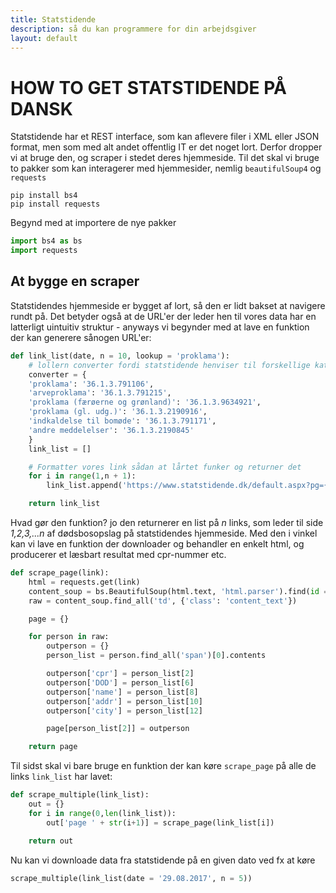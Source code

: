 ```yaml
---
title: Statstidende
description: så du kan programmere for din arbejdsgiver
layout: default
---
```


# HOW TO GET STATSTIDENDE PÅ DANSK

Statstidende har et REST interface, som kan aflevere filer i XML eller JSON format, men som med alt andet offentlig IT er det noget lort. Derfor dropper vi at bruge den, og scraper i stedet deres hjemmeside. Til det skal vi bruge to pakker som kan interagerer med hjemmesider, nemlig `beautifulSoup4` og `requests`

```
pip install bs4
pip install requests
```

Begynd med at importere de nye pakker

```python
import bs4 as bs
import requests
```

## At bygge en scraper

Statstidendes hjemmeside er bygget af lort, så den er lidt bakset at navigere rundt på. Det betyder også at de URL'er der leder hen til vores data har en latterligt uintuitiv struktur - anyways vi begynder med at lave en funktion der kan generere sånogen URL'er:

``` python
def link_list(date, n = 10, lookup = 'proklama'):
    # lollern converter fordi statstidende henviser til forskellige kategorier med et skod talsystem i stedet for noget der giver mening
    converter = {
    'proklama': '36.1.3.791106',
    'arveproklama': '36.1.3.791215',
    'proklama (færøerne og grønland)': '36.1.3.9634921',
    'proklama (gl. udg.)': '36.1.3.2190916',
    'indkaldelse til bomøde': '36.1.3.791171',
    'andre meddelelser': '36.1.3.2190845'
    }
    link_list = []

    # Formatter vores link sådan at lårtet funker og returner det
    for i in range(1,n + 1):
        link_list.append('https://www.statstidende.dk/default.aspx?pg={}&date={}&mode=1&page={}#pnlAnnouncementStart'.format(converter[lookup], date, i))

    return link_list
```
Hvad gør den funktion? jo den returnerer en list på _n_ links, som leder til side _1,2,3,...n_ af dødsbosopslag på statstidendes hjemmeside. Med den i vinkel kan vi lave en funktion der downloader og behandler en enkelt html, og producerer et læsbart resultat med cpr-nummer etc.

```python
def scrape_page(link):
    html = requests.get(link)
    content_soup = bs.BeautifulSoup(html.text, 'html.parser').find(id = 'ctl00_plhMain_ctl00_tblAnnouncements')
    raw = content_soup.find_all('td', {'class': 'content_text'})

    page = {}

    for person in raw:
        outperson = {}
        person_list = person.find_all('span')[0].contents

        outperson['cpr'] = person_list[2]
        outperson['DOD'] = person_list[6]
        outperson['name'] = person_list[8]
        outperson['addr'] = person_list[10]
        outperson['city'] = person_list[12]

        page[person_list[2]] = outperson

    return page
```
Til sidst skal vi bare bruge en funktion der kan køre `scrape_page` på alle de links `link_list` har lavet:

```python
def scrape_multiple(link_list):
    out = {}
    for i in range(0,len(link_list)):
        out['page ' + str(i+1)] = scrape_page(link_list[i])

    return out
```
Nu kan vi downloade data fra statstidende på en given dato ved fx at køre

```python
scrape_multiple(link_list(date = '29.08.2017', n = 5))
```
